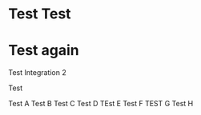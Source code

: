 # Test Test
# Test again
Test Integration 2

Test

Test A
Test B
Test C
Test D
TEst E
Test F
TEST G
Test H